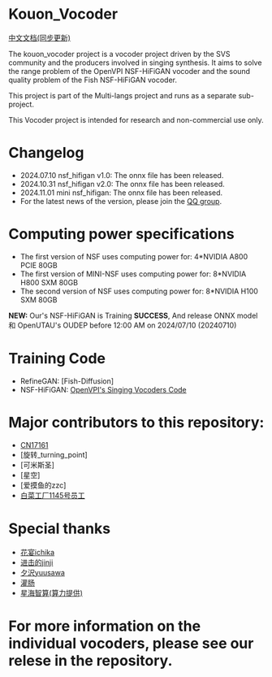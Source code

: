 # Kouon_Vocoder
[中文文档(同步更新)](https://github.com/Kouon-Vocoder-Project/Kouon_Vocoder/blob/main/README-zh.md)

The kouon_vocoder project is a vocoder project driven by the SVS community and the producers involved in singing synthesis. It aims to solve the range problem of the OpenVPI NSF-HiFiGAN vocoder and the sound quality problem of the Fish NSF-HiFiGAN vocoder.

This project is part of the Multi-langs project and runs as a separate sub-project.

This Vocoder project is intended for research and non-commercial use only.

# Changelog
- 2024.07.10 nsf_hifigan v1.0: The onnx file has been released.
- 2024.10.31 nsf_hifigan v2.0: The onnx file has been released.
- 2024.11.01 mini nsf_hifigan: The onnx file has been released.
- For the latest news of the version, please join the [QQ group](http://qm.qq.com/cgi-bin/qm/qr?_wv=1027&k=AgfyrH0ngohMBn9iRAp9E4jZPEhoQBn5&authKey=QvzDSQcjAOk5ekwV2QXri7ovKx6WCWo%2B%2FuBdtUts%2FX%2Bqyy4esBe3JaGe7Z%2FGV8ls&noverify=0&group_code=749073684).

# Computing power specifications
- The first version of NSF uses computing power for: 4*NVIDIA A800 PCIE 80GB
- The first version of MINI-NSF uses computing power for: 8*NVIDIA H800 SXM 80GB
- The second version of NSF uses computing power for: 8*NVIDIA H100 SXM 80GB

**NEW:** Our's NSF-HiFiGAN is Training **SUCCESS**, And release ONNX model 和 OpenUTAU's OUDEP before 12:00 AM on 2024/07/10 (20240710)

# Training Code

- RefineGAN: [Fish-Diffusion]
- NSF-HiFiGAN: [OpenVPI's Singing Vocoders Code](https://github.com/openvpi/SingingVocoders)

# Major contributors to this repository:

- [CN17161](https://space.bilibili.com/434036807)
- [旋转_turning_point]
- [可米斯圣]
- [星空]
- [爱摸鱼的zzc]
- [白菜工厂1145号员工](https://space.bilibili.com/518098961/)

# Special thanks
- [花宴ichika](https://space.bilibili.com/1274610906)
- [进击的jinji](https://space.bilibili.com/35467228988070516)
- [夕沢yuusawa](https://space.bilibili.com/50750599)
- [灌肠]()
- [星海智算(算力提供)](https://gpu.spacehpc.com/)

# For more information on the individual vocoders, please see our relese in the repository.
